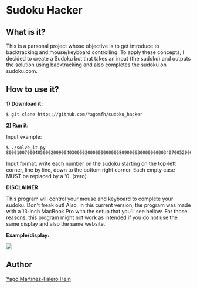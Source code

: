 # Sudoku Hacker

## What is it?

This is a parsonal project whose objective is to get introduce to backtracking and mouse/keyboard controlling. To apply these concepts, I decided to create a Sudoku bot that takes an input (the sudoku) and outputs the solution using backtracking and also completes the sudoku on sudoku.com.

## How to use it?

**1) Download it:**

```
$ git clone https://github.com/Yagomfh/sudoku_hacker
```

**2) Run it:**

Input example:

```
$ ./solve_it.py 800010070004050002009004030050200000000000680900063000000000340700520001080000000
```

Input format: write each number on the sudoku starting on the top-left corner, line by line, down to the bottom right corner. Each empty case MUST be replaced by a '0' (zero).

**DISCLAIMER**

This program will control your mouse and keyboard to complete your sudoku. Don't freak out! 
Also, in this current version, the program was made with a 13-inch MacBook Pro with the setup that you'll see bellow. For those reasons, this program might not work as intended if you do not use the same display and also the same website.

**Example/display:**

![](https://drive.google.com/uc?id=1nhzQoh0WTww-APeIBTXHa_dKbRZuvju_)

## Author

[Yago Martinez-Falero Hein](https://github.com/Yagomfh)
